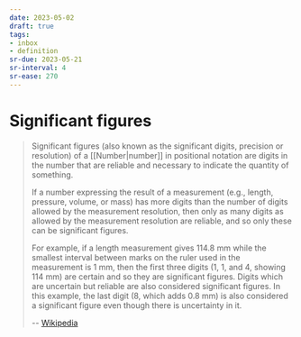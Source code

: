 ```yaml
---
date: 2023-05-02
draft: true
tags:
- inbox
- definition
sr-due: 2023-05-21
sr-interval: 4
sr-ease: 270
---
```


# Significant figures

> Significant figures (also known as the significant digits, precision or
> resolution) of a [[Number|number]] in positional notation are digits in the
> number that are reliable and necessary to indicate the quantity of something.
>
> If a number expressing the result of a measurement (e.g., length, pressure,
> volume, or mass) has more digits than the number of digits allowed by the
> measurement resolution, then only as many digits as allowed by the measurement
> resolution are reliable, and so only these can be significant figures.
>
> For example, if a length measurement gives 114.8 mm while the smallest
> interval between marks on the ruler used in the measurement is 1 mm, then the
> first three digits (1, 1, and 4, showing 114 mm) are certain and so they are
> significant figures. Digits which are uncertain but reliable are also
> considered significant figures. In this example, the last digit (8, which adds
> 0.8 mm) is also considered a significant figure even though there is
> uncertainty in it.
>
> -- [Wikipedia](https://en.wikipedia.org/wiki/Significant_figures)
